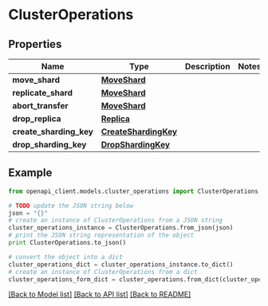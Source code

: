 # ClusterOperations


## Properties
Name | Type | Description | Notes
------------ | ------------- | ------------- | -------------
**move_shard** | [**MoveShard**](MoveShard.md) |  | 
**replicate_shard** | [**MoveShard**](MoveShard.md) |  | 
**abort_transfer** | [**MoveShard**](MoveShard.md) |  | 
**drop_replica** | [**Replica**](Replica.md) |  | 
**create_sharding_key** | [**CreateShardingKey**](CreateShardingKey.md) |  | 
**drop_sharding_key** | [**DropShardingKey**](DropShardingKey.md) |  | 

## Example

```python
from openapi_client.models.cluster_operations import ClusterOperations

# TODO update the JSON string below
json = "{}"
# create an instance of ClusterOperations from a JSON string
cluster_operations_instance = ClusterOperations.from_json(json)
# print the JSON string representation of the object
print ClusterOperations.to_json()

# convert the object into a dict
cluster_operations_dict = cluster_operations_instance.to_dict()
# create an instance of ClusterOperations from a dict
cluster_operations_form_dict = cluster_operations.from_dict(cluster_operations_dict)
```
[[Back to Model list]](../README.md#documentation-for-models) [[Back to API list]](../README.md#documentation-for-api-endpoints) [[Back to README]](../README.md)


